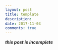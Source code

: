 ```yaml
---
layout: post
title: template
description: 
date: 2017-11-03
comments: true
---
```


***this post is incomplete***
